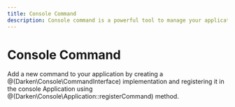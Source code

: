 ```yaml
---
title: Console Command
description: Console command is a powerful tool to manage your application.
---
```


# Console Command

Add a new command to your application by creating a @(Darken\Console\CommandInterface) implementation and registering it in the console Application using @(Darken\Console\Application::registerCommand) method.
